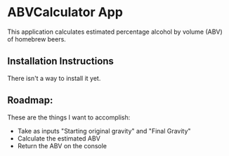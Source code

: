 # ABVCalculator App
This application calculates estimated percentage alcohol by volume (ABV) of homebrew beers.

## Installation Instructions
There isn't a way to install it yet.

## Roadmap:
These are the things I want to accomplish:
* Take as inputs "Starting original gravity" and "Final Gravity"
* Calculate the estimated ABV
* Return the ABV on the console


